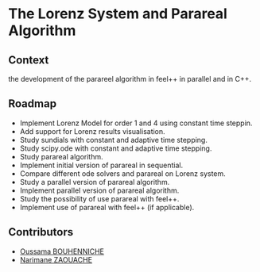 # The Lorenz System and Parareal Algorithm

## Context
the development of the parareel algorithm in feel++ in parallel and in C++.

## Roadmap
- Implement Lorenz Model for order 1 and 4 using constant time steppin.
- Add support for Lorenz results visualisation.
- Study sundials with constant and adaptive time stepping.
- Study scipy.ode with constant and adaptive time stepping.
- Study parareal algorithm.
- Implement initial version of parareal in sequential.
- Compare different ode solvers and parareal on Lorenz system.
- Study a parallel version of parareal algorithm.
- Implement parallel version of parareal algorithm.
- Study the possibility of use parareal with feel++.
- Implement use of parareal with feel++ (if applicable).

## Contributors
- <a href="https://github.com/oussama-floor9" target="blank">Oussama BOUHENNICHE</a>
- <a href="https://github.com/zaouach" target="blank">Narimane ZAOUACHE</a>